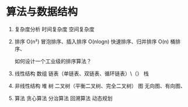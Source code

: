 # 算法与数据结构

1. 复杂度分析
    时间复杂度
    空间复杂度

2. 排序
    O(n²)  冒泡排序、插入排序
    O(nlogn) 快速排序、归并排序
    O(n)   桶排序、

    如何设计一个工业级的排序算法？

3. 线性结构
    数组
    链表（单链表、双链表、循环链表）\（）
    栈

4. 非线性结构
    堆
    树
        二叉树（平衡二叉树、完全二叉树）
    图
        无向图、有向图、

5. 算法
    贪心算法
    分治算法
    回溯算法
    动态规划
    
